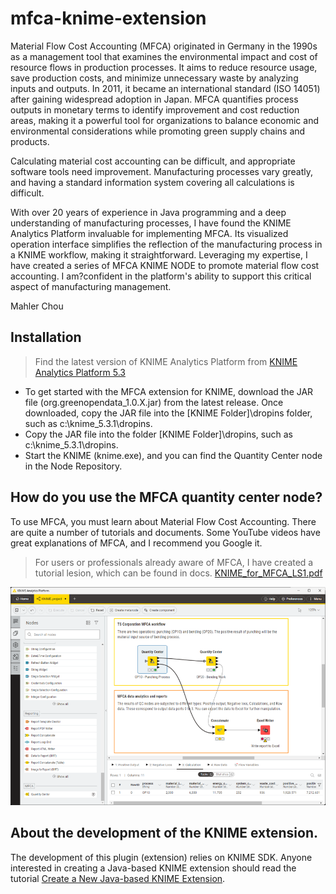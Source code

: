 # mfca-knime-extension
Material Flow Cost Accounting (MFCA) originated in Germany in the 1990s as a management tool that examines the environmental impact and cost of resource flows in production processes. It aims to reduce resource usage, save production costs, and minimize unnecessary waste by analyzing inputs and outputs. In 2011, it became an international standard (ISO 14051) after gaining widespread adoption in Japan. MFCA quantifies process outputs in monetary terms to identify improvement and cost reduction areas, making it a powerful tool for organizations to balance economic and environmental considerations while promoting green supply chains and products.

Calculating material cost accounting can be difficult, and appropriate software tools need improvement. Manufacturing processes vary greatly, and having a standard information system covering all calculations is difficult.

With over 20 years of experience in Java programming and a deep understanding of manufacturing processes, I have found the KNIME Analytics Platform invaluable for implementing MFCA. Its visualized operation interface simplifies the reflection of the manufacturing process in a KNIME workflow, making it straightforward. Leveraging my expertise, I have created a series of MFCA KNIME NODE to promote material flow cost accounting. I am?confident in the platform's ability to support this critical aspect of manufacturing management.

Mahler Chou

## Installation

>Find the latest version of KNIME Analytics Platform from [KNIME Analytics Platform 5.3](https://www.knime.com/downloads)

+ To get started with the MFCA extension for KNIME, download the JAR file (org.greenopendata_1.0.X.jar) from the latest release. Once downloaded, copy the JAR file into the [KNIME Folder]\dropins folder, such as c:\knime_5.3.1\dropins.
+ Copy the JAR file into the folder [KNIME Folder]\dropins, such as c:\knime_5.3.1\dropins.
+ Start the KNIME (knime.exe), and you can find the Quantity Center node in the Node Repository.

## How do you use the MFCA quantity center node?

To use MFCA, you must learn about Material Flow Cost Accounting. There are quite a number of tutorials and documents. Some YouTube videos have great explanations of MFCA, and I recommend you Google it.

> For users or professionals already aware of MFCA, I have created a tutorial lesion, which can be found in docs. 
[KNIME_for_MFCA_LS1.pdf](docs%2FMFCA%20Workflow%20Lesson%201%2FKNIME_for_MFCA_LS1.pdf)

![mfca-knime-workflow-example.png](docs%2Fmfca-knime-workflow-example.png)

## About the development of the KNIME extension.

The development of this plugin (extension) relies on KNIME SDK. Anyone interested in creating a Java-based KNIME extension should read the tutorial [Create a New Java-based KNIME Extension](https://docs.knime.com/latest/analytics_platform_new_node_quickstart_guide/index.html#_introduction).
